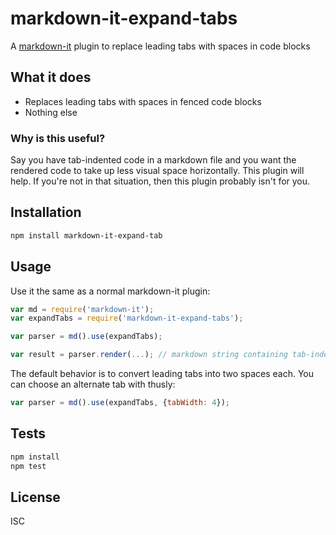 # markdown-it-expand-tabs

A [markdown-it](https://www.npmjs.com/package/markdown-it) plugin to replace leading tabs with spaces in code blocks

## What it does

- Replaces leading tabs with spaces in fenced code blocks
- Nothing else

### Why is this useful?

Say you have tab-indented code in a markdown file and you want the rendered code to
take up less visual space horizontally. This plugin will help. If you're not in that
situation, then this plugin probably isn't for you.

## Installation

```sh
npm install markdown-it-expand-tab
```

## Usage

Use it the same as a normal markdown-it plugin:

```js
var md = require('markdown-it');
var expandTabs = require('markdown-it-expand-tabs');

var parser = md().use(expandTabs);

var result = parser.render(...); // markdown string containing tab-indented code blocks
```

The default behavior is to convert leading tabs into two spaces each. You can choose
an alternate tab with thusly:

```js
var parser = md().use(expandTabs, {tabWidth: 4});
```

## Tests

```sh
npm install
npm test
```

## License

ISC

